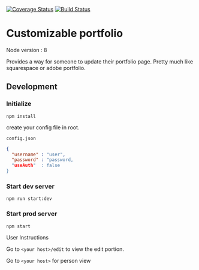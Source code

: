 [![Coverage Status](https://coveralls.io/repos/github/nanomosfet/custom-portfolio/badge.svg?branch=master)](https://coveralls.io/github/nanomosfet/custom-portfolio?branch=master)
[![Build Status](https://travis-ci.com/nanomosfet/custom-portfolio.svg?branch=master)](https://travis-ci.com/nanomosfet/custom-portfolio)

# Customizable portfolio

Node version : 8

Provides a way for someone to update their portfolio page. Pretty much like squarespace or adobe portfolio.

## Development

### Initialize

```
npm install
```


create your config file in root.

`config.json`

```json
{
  "username" : "user",
  "password" : "password,
  "useAuth"  : false
}
```

### Start dev server

```
npm run start:dev
```

### Start prod server

```
npm start
```


User Instructions

Go to `<your host>/edit` to view the edit portion.

Go to `<your host>` for person view 

